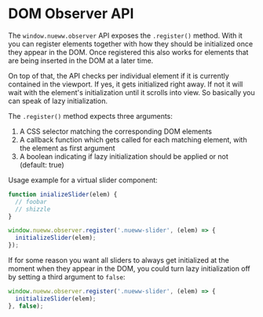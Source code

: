 # DOM Observer API

The `window.nueww.observer` API exposes the `.register()` method. With it you can register elements together with how they should be initialized once they appear in the DOM. Once registered this also works for elements that are being inserted in the DOM at a later time.

On top of that, the API checks per individual element if it is currently contained in the viewport. If yes, it gets initialized right away. If not it will wait with the element's initialization until it scrolls into view. So basically you can speak of lazy initialization.

The `.register()` method expects three arguments:

1) A CSS selector matching the corresponding DOM elements
2) A callback function which gets called for each matching element, with the element as first argument
3) A boolean indicating if lazy initialization should be applied or not (default: true)

Usage example for a virtual slider component:

```js
function inializeSlider(elem) {
  // foobar
  // shizzle
}

window.nueww.observer.register('.nueww-slider', (elem) => {
  initializeSlider(elem);
});
```

If for some reason you want all sliders to always get initialized at the moment when they appear in the DOM, you could turn lazy initialization off by setting a third argument to `false`:

```js
window.nueww.observer.register('.nueww-slider', (elem) => {
  initializeSlider(elem);
}, false);
```
